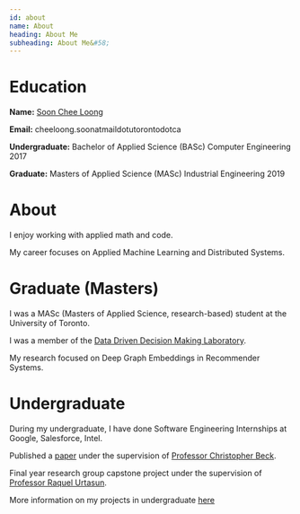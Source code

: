 ```yaml
---
id: about 
name: About
heading: About Me
subheading: About Me&#58; 
---
```

<!-- <img src="images/pic.png" alt="hi" class="inline"/> -->
<!-- <img src="images/soonCheeLoongTCard.jpg" alt="hi" class="inline"/>  -->

# Education 

**Name:** [Soon Chee Loong](http://scheeloong.github.io)

**Email:** cheeloong.soonatmaildotutorontodotca 

**Undergraduate:**  Bachelor of Applied Science (BASc) Computer Engineering 2017

**Graduate:**  Masters of Applied Science (MASc) Industrial Engineering 2019 

# About

I enjoy working with applied math and code. 

My career focuses on Applied Machine Learning and Distributed Systems.

# Graduate (Masters)

I was a MASc (Masters of Applied Science, research-based) student at the University of Toronto.

I was a member of the [Data Driven Decision Making Laboratory](http://d3m.mie.utoronto.ca/members/). 

My research focused on Deep Graph Embeddings in Recommender Systems.

# Undergraduate 

During my undergraduate, I have done Software Engineering Internships at Google, Salesforce, Intel. 

Published a [paper](https://link.springer.com/article/10.1007/s10601-016-9238-x) under the supervision of [Professor Christopher Beck](https://www.mie.utoronto.ca/mie/faculty/beck).

Final year research group capstone project under the supervision of [Professor Raquel Urtasun](http://www.cs.toronto.edu/~urtasun/).

More information on my projects in undergraduate [here](http://scheeloong.github.io/undergraduate/)
